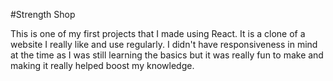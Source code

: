 #Strength Shop 

This is one of my first projects that I made using React. It is a clone of a website I really like and use regularly. I didn't have responsiveness in mind at the time as I was still learning the basics but it was really fun to make and making it really helped boost my knowledge.

